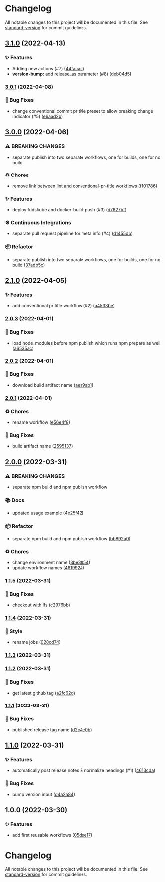 # Changelog

All notable changes to this project will be documented in this file. See [standard-version](https://github.com/conventional-changelog/standard-version) for commit guidelines.

## [3.1.0](https://github.com/KL-Engineering/github-action-workflows/branches/compare/v3.1.0%0Dv3.0.1) (2022-04-13)


### ✨ Features

* Adding new actions (#7) ([44facad](https://github.com/KL-Engineering/github-action-workflows/commits/44facad37173b9cc3f13b5ebdb562307577f5d18))
* **version-bump:** add release_as parameter (#8) ([deb04d5](https://github.com/KL-Engineering/github-action-workflows/commits/deb04d5abaf4aaa5fbc72d3e06ee345c9e693df7))

### [3.0.1](https://github.com/KL-Engineering/github-action-workflows/branches/compare/v3.0.1%0Dv3.0.0) (2022-04-08)


### 🐛 Bug Fixes

* change conventional commit pr title preset to allow breaking change indicator (#5) ([e6aad2b](https://github.com/KL-Engineering/github-action-workflows/commits/e6aad2bcb1956551522e294540c8230826db2c9a))

## [3.0.0](https://github.com/KL-Engineering/github-action-workflows/branches/compare/v3.0.0%0Dv2.1.0) (2022-04-06)


### ⚠ BREAKING CHANGES

* separate publish into two separate workflows, one for builds, one for no build

### ♻️ Chores

* remove link between lint and conventional-pr-title workflows ([f101786](https://github.com/KL-Engineering/github-action-workflows/commits/f101786e58a6502aa3e9497e5c58ece47251e515))


### ✨ Features

* deploy-kidskube and docker-build-push (#3) ([d7627bf](https://github.com/KL-Engineering/github-action-workflows/commits/d7627bfc846394fb145167fb5cbca14c32855d4c))


### ⚙️ Continuous Integrations

* separate pull request pipeline for meta info (#4) ([d1455db](https://github.com/KL-Engineering/github-action-workflows/commits/d1455dbd0abaa8420746a551406589335b492246))


### 📦 Refactor

* separate publish into two separate workflows, one for builds, one for no build ([37adb5c](https://github.com/KL-Engineering/github-action-workflows/commits/37adb5ca092f5831f703610b125d8cd7d8c2566a))

## [2.1.0](https://github.com/KL-Engineering/github-action-workflows/branches/compare/v2.1.0%0Dv2.0.3) (2022-04-05)


### ✨ Features

* add conventional pr title workflow (#2) ([a4533be](https://github.com/KL-Engineering/github-action-workflows/commits/a4533beb2a1b4f84b4509fdabc60c66e7d5b8e6b))

### [2.0.3](https://github.com/KL-Engineering/github-action-workflows/branches/compare/v2.0.3%0Dv2.0.2) (2022-04-01)


### 🐛 Bug Fixes

* load node_modules before npm publish which runs npm prepare as well ([a6535ac](https://github.com/KL-Engineering/github-action-workflows/commits/a6535ac497bd64c36c3d1fef009e5c468f863b11))

### [2.0.2](https://github.com/KL-Engineering/github-action-workflows/branches/compare/v2.0.2%0Dv2.0.1) (2022-04-01)


### 🐛 Bug Fixes

* download build artifact name ([aea9ab1](https://github.com/KL-Engineering/github-action-workflows/commits/aea9ab122e34bb61327e3fa3789eaaaa25deaacf))

### [2.0.1](https://github.com/KL-Engineering/github-action-workflows/branches/compare/v2.0.1%0Dv2.0.0) (2022-04-01)


### ♻️ Chores

* rename workflow ([e56e4f8](https://github.com/KL-Engineering/github-action-workflows/commits/e56e4f8239369591254d4bc4f783e879399680c2))


### 🐛 Bug Fixes

* build artifact name ([2595137](https://github.com/KL-Engineering/github-action-workflows/commits/2595137116d9002a8e0f4ef8d11173088a7b9111))

## [2.0.0](https://github.com/KL-Engineering/github-action-workflows/branches/compare/v2.0.0%0Dv1.1.5) (2022-03-31)


### ⚠ BREAKING CHANGES

* separate npm build and npm publish workflow

### 📚 Docs

* updated usage example ([4e25f42](https://github.com/KL-Engineering/github-action-workflows/commits/4e25f427312e18f44727ec26850483676d59d70b))


### 📦 Refactor

* separate npm build and npm publish workflow ([bb892a0](https://github.com/KL-Engineering/github-action-workflows/commits/bb892a02bc38763b462ea13c46f537e9cf3c88f3))


### ♻️ Chores

* change environment name ([3be3054](https://github.com/KL-Engineering/github-action-workflows/commits/3be3054c7890963a2e8be3fc372f5cc9018f42ca))
* update workflow names ([4619924](https://github.com/KL-Engineering/github-action-workflows/commits/46199240da6efb2e097ceda7b7c47398623455e0))

### [1.1.5](https://github.com/KL-Engineering/github-action-workflows/branches/compare/v1.1.5%0Dv1.1.4) (2022-03-31)


### 🐛 Bug Fixes

* checkout with lfs ([c2976bb](https://github.com/KL-Engineering/github-action-workflows/commits/c2976bb1b5b70e072987fb64b65ed814fa6c1652))

### [1.1.4](https://github.com/KL-Engineering/github-action-workflows/branches/compare/v1.1.4%0Dv1.1.3) (2022-03-31)


### 💎 Style

* rename jobs ([028cd74](https://github.com/KL-Engineering/github-action-workflows/commits/028cd741f7e2a95ea782f2757eef62ab2f1bfcad))

### [1.1.3](https://github.com/KL-Engineering/github-action-workflows/branches/compare/v1.1.3%0Dv1.1.2) (2022-03-31)

### [1.1.2](https://github.com/KL-Engineering/github-action-workflows/branches/compare/v1.1.2%0Dv1.1.1) (2022-03-31)


### 🐛 Bug Fixes

* get latest github tag ([a2fc62d](https://github.com/KL-Engineering/github-action-workflows/commits/a2fc62d577886f290b78c4650873111b28191e2f))

### [1.1.1](https://github.com/KL-Engineering/github-action-workflows/branches/compare/v1.1.1%0Dv1.1.0) (2022-03-31)


### 🐛 Bug Fixes

* published release tag name ([d2c4e0b](https://github.com/KL-Engineering/github-action-workflows/commits/d2c4e0bbbd298952141618450c6d68b3e21894a8))

## [1.1.0](https://github.com/KL-Engineering/github-action-workflows/branches/compare/v1.1.0%0Dv1.0.0) (2022-03-31)


### ✨ Features

* automatically post release notes & normalize headings (#1) ([4613cda](https://github.com/KL-Engineering/github-action-workflows/commits/4613cda40e717d35557b4c0bfcd9e0b632fbdcef))


### 🐛 Bug Fixes

* bump version input ([d4a2a84](https://github.com/KL-Engineering/github-action-workflows/commits/d4a2a846b7894b264f34e31031e8814d4342a020))

## 1.0.0 (2022-03-30)


### ✨ Features

* add first reusable workflows ([05dee17](https://github.com/KL-Engineering/github-action-workflows/commits/05dee17313ee0436a8e3ae2041ba8d620fc515da))

# Changelog

All notable changes to this project will be documented in this file. See [standard-version](https://github.com/conventional-changelog/standard-version) for commit guidelines.
